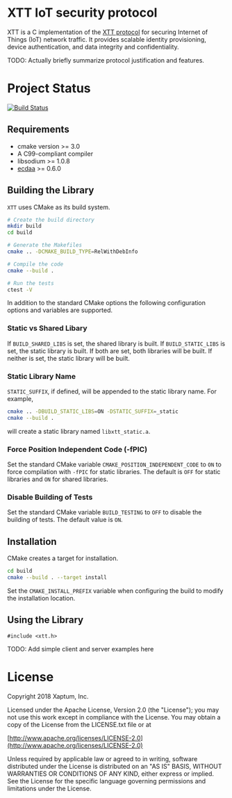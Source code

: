 # XTT IoT security protocol

XTT is a C implementation of the
[XTT protocol](https://xaptum.github.io/xtt-spec/)
for securing Internet of Things (IoT) network traffic.
It provides scalable identity provisioning, device authentication, and data
integrity and confidentiality.

TODO: Actually briefly summarize protocol justification and features.

# Project Status
[![Build Status](https://travis-ci.org/xaptum/xtt.svg?branch=master)](https://travis-ci.org/xaptum/xtt)

## Requirements
- cmake version >= 3.0
- A C99-compliant compiler
- libsodium >= 1.0.8
- [ecdaa](https://github.com/xaptum/ecdaa) >= 0.6.0

## Building the Library

`XTT` uses CMake as its build system.

```bash
# Create the build directory
mkdir build
cd build

# Generate the Makefiles
cmake .. -DCMAKE_BUILD_TYPE=RelWithDebInfo

# Compile the code
cmake --build .

# Run the tests
ctest -V
```

In addition to the standard CMake options the following configuration
options and variables are supported.

### Static vs Shared Libary
If `BUILD_SHARED_LIBS` is set, the shared library is built. If
`BUILD_STATIC_LIBS` is set, the static library is built. If both are
set, both libraries will be built.  If neither is set, the static
library will be built.

### Static Library Name
`STATIC_SUFFIX`, if defined, will be appended to the static library
name.  For example,

```bash
cmake .. -DBUILD_STATIC_LIBS=ON -DSTATIC_SUFFIX=_static
cmake --build .
```

will create a static library named `libxtt_static.a`.

### Force Position Independent Code (-fPIC)
Set the standard CMake variable `CMAKE_POSITION_INDEPENDENT_CODE` to
`ON` to force compilation with `-fPIC` for static libraries.  The
default is `OFF` for static libraries and `ON` for shared libraries.

### Disable Building of Tests
Set the standard CMake variable `BUILD_TESTING` to `OFF` to disable
the building of tests.  The default value is `ON`.

## Installation

CMake creates a target for installation.

```bash
cd build
cmake --build . --target install
```

Set the `CMAKE_INSTALL_PREFIX` variable when configuring the build to
modify the installation location.


## Using the Library
```
#include <xtt.h>
```
TODO: Add simple client and server examples here

# License
Copyright 2018 Xaptum, Inc.

Licensed under the Apache License, Version 2.0 (the "License"); you may not
use this work except in compliance with the License. You may obtain a copy of
the License from the LICENSE.txt file or at

[http://www.apache.org/licenses/LICENSE-2.0](http://www.apache.org/licenses/LICENSE-2.0)

Unless required by applicable law or agreed to in writing, software
distributed under the License is distributed on an "AS IS" BASIS, WITHOUT
WARRANTIES OR CONDITIONS OF ANY KIND, either express or implied. See the
License for the specific language governing permissions and limitations under
the License.
